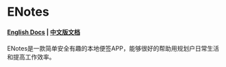 # ENotes
#### [English Docs](https://github.com/nalaws/ENotes/blob/master/README-EN.md)   |   [中文版文档](https://github.com/nalaws/ENotes/blob/master/README.md)

ENotes是一款简单安全有趣的本地便签APP，能够很好的帮助用规划户日常生活和提高工作效率。
